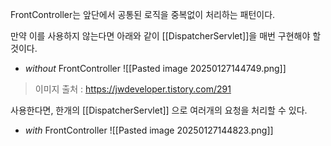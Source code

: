 FrontController는 앞단에서 공통된 로직을 중복없이 처리하는 패턴이다.

만약 이를 사용하지 않는다면 아래와 같이 [[DispatcherServlet]]을 매번 구현해야 할 것이다.
- *without* FrontController
![[Pasted image 20250127144749.png]]
> 이미지 출처 : https://jwdeveloper.tistory.com/291

사용한다면, 한개의 [[DispatcherServlet]] 으로 여러개의 요청을 처리할 수 있다.
- *with* FrontController
![[Pasted image 20250127144823.png]]